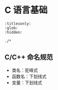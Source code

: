 # C 语言基础

```{toctree}
:titlesonly:
:glob:
:hidden:

./*
```

## C/C++ 命名规范

- 类名：驼峰式
- 函数名：下划线式
- 变量：下划线式
